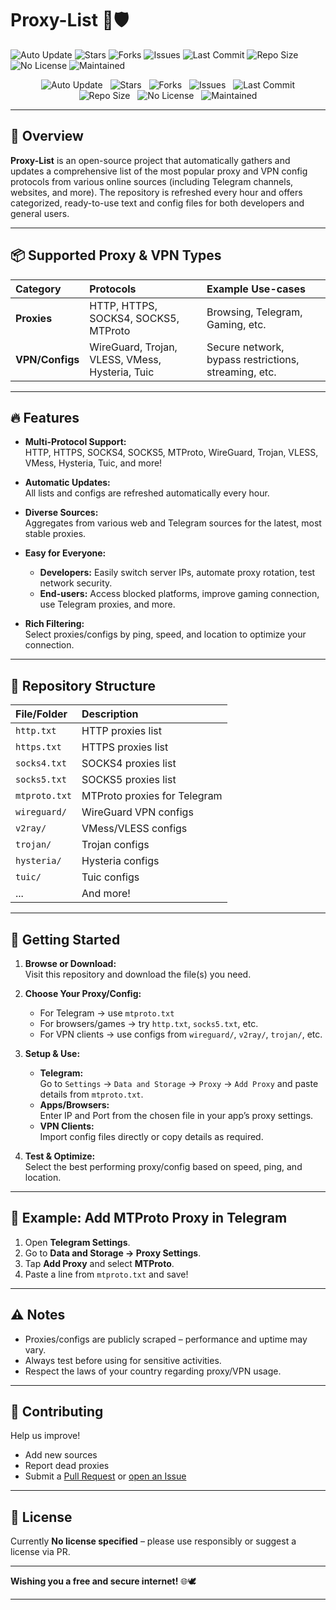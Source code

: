# Proxy-List 🚀🛡️

![Auto Update](https://img.shields.io/badge/auto--update-every%201%20hour-blue?style=flat-square)
![Stars](https://img.shields.io/github/stars/Argh94/Proxy-List?style=flat-square)
![Forks](https://img.shields.io/github/forks/Argh94/Proxy-List?style=flat-square)
![Issues](https://img.shields.io/github/issues/Argh94/Proxy-List?style=flat-square)
![Last Commit](https://img.shields.io/github/last-commit/Argh94/Proxy-List?style=flat-square)
![Repo Size](https://img.shields.io/github/repo-size/Argh94/Proxy-List?style=flat-square)
![No License](https://img.shields.io/badge/license-Not%20specified-lightgrey?style=flat-square)
![Maintained](https://img.shields.io/badge/maintained-yes-brightgreen?style=flat-square)


<div align="center">
  <img src="https://img.shields.io/badge/auto--update-every%201%20hour-blue?style=flat-square" alt="Auto Update">
  <img src="https://img.shields.io/github/stars/Argh94/Proxy-List?style=flat-square" alt="Stars">
  <img src="https://img.shields.io/github/forks/Argh94/Proxy-List?style=flat-square" alt="Forks">
  <img src="https://img.shields.io/github/issues/Argh94/Proxy-List?style=flat-square" alt="Issues">
  <img src="https://img.shields.io/github/last-commit/Argh94/Proxy-List?style=flat-square" alt="Last Commit">
  <img src="https://img.shields.io/github/repo-size/Argh94/Proxy-List?style=flat-square" alt="Repo Size">
  <img src="https://img.shields.io/badge/license-Not%20specified-lightgrey?style=flat-square" alt="No License">
  <img src="https://img.shields.io/badge/maintained-yes-brightgreen?style=flat-square" alt="Maintained">
</div>


---

## 🌟 Overview

**Proxy-List** is an open-source project that automatically gathers and updates a comprehensive list of the most popular proxy and VPN config protocols from various online sources (including Telegram channels, websites, and more). The repository is refreshed every hour and offers categorized, ready-to-use text and config files for both developers and general users.

---

## 📦 Supported Proxy & VPN Types

| Category      | Protocols                          | Example Use-cases             |
|:--------------|:-----------------------------------|:------------------------------|
| **Proxies**   | HTTP, HTTPS, SOCKS4, SOCKS5, MTProto | Browsing, Telegram, Gaming, etc. |
| **VPN/Configs** | WireGuard, Trojan, VLESS, VMess, Hysteria, Tuic | Secure network, bypass restrictions, streaming, etc. |

---

## 🔥 Features

- **Multi-Protocol Support:**  
  HTTP, HTTPS, SOCKS4, SOCKS5, MTProto, WireGuard, Trojan, VLESS, VMess, Hysteria, Tuic, and more!

- **Automatic Updates:**  
  All lists and configs are refreshed automatically every hour.

- **Diverse Sources:**  
  Aggregates from various web and Telegram sources for the latest, most stable proxies.

- **Easy for Everyone:**  
  - **Developers:** Easily switch server IPs, automate proxy rotation, test network security.
  - **End-users:** Access blocked platforms, improve gaming connection, use Telegram proxies, and more.

- **Rich Filtering:**  
  Select proxies/configs by ping, speed, and location to optimize your connection.

---

## 📁 Repository Structure

| File/Folder         | Description                        |
|:--------------------|:-----------------------------------|
| `http.txt`          | HTTP proxies list                  |
| `https.txt`         | HTTPS proxies list                 |
| `socks4.txt`        | SOCKS4 proxies list                |
| `socks5.txt`        | SOCKS5 proxies list                |
| `mtproto.txt`       | MTProto proxies for Telegram       |
| `wireguard/`        | WireGuard VPN configs              |
| `v2ray/`            | VMess/VLESS configs                |
| `trojan/`           | Trojan configs                     |
| `hysteria/`         | Hysteria configs                   |
| `tuic/`             | Tuic configs                       |
| ...                 | And more!                          |

---

## 🚀 Getting Started

1. **Browse or Download:**  
   Visit this repository and download the file(s) you need.

2. **Choose Your Proxy/Config:**  
   - For Telegram → use `mtproto.txt`
   - For browsers/games → try `http.txt`, `socks5.txt`, etc.
   - For VPN clients → use configs from `wireguard/`, `v2ray/`, `trojan/`, etc.

3. **Setup & Use:**
   - **Telegram:**  
     Go to `Settings` → `Data and Storage` → `Proxy` → `Add Proxy` and paste details from `mtproto.txt`.
   - **Apps/Browsers:**  
     Enter IP and Port from the chosen file in your app’s proxy settings.
   - **VPN Clients:**  
     Import config files directly or copy details as required.

4. **Test & Optimize:**  
   Select the best performing proxy/config based on speed, ping, and location.

---

## 📝 Example: Add MTProto Proxy in Telegram

1. Open **Telegram Settings**.
2. Go to **Data and Storage → Proxy Settings**.
3. Tap **Add Proxy** and select **MTProto**.
4. Paste a line from `mtproto.txt` and save!

---

## ⚠️ Notes

- Proxies/configs are publicly scraped – performance and uptime may vary.
- Always test before using for sensitive activities.
- Respect the laws of your country regarding proxy/VPN usage.

---

## 🤝 Contributing

Help us improve!  
- Add new sources  
- Report dead proxies  
- Submit a [Pull Request](https://github.com/Argh94/Proxy-List/pulls) or [open an Issue](https://github.com/Argh94/Proxy-List/issues)

---

## 📜 License

Currently **No license specified** – please use responsibly or suggest a license via PR.

---

**Wishing you a free and secure internet!** 🌐🕊️

---
